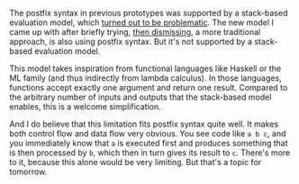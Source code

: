 The postfix syntax in previous prototypes was supported by a stack-based
evaluation model, which [turned out to be problematic](/daily/2025-01-23). The
new model I came up with after briefly trying,
[then dismissing](/daily/2025-02-06), a more traditional approach, is also using
postfix syntax. But it's not supported by a stack-based evaluation model.

This model takes inspiration from functional languages like Haskell or the ML
family (and thus indirectly from lambda calculus). In those languages, functions
accept exactly one argument and return one result. Compared to the arbitrary
number of inputs and outputs that the stack-based model enables, this is a
welcome simplification.

And I do believe that this limitation fits postfix syntax quite well. It makes
both control flow and data flow very obvious. You see code like `a b c`, and you
immediately know that `a` is executed first and produces something that is then
processed by `b`, which then in turn gives its result to `c`. There's more to
it, because this alone would be very limiting. But that's a topic for tomorrow.
